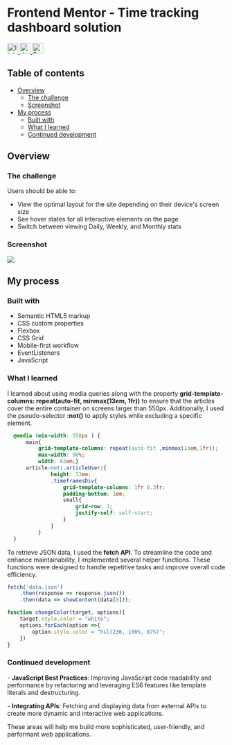 # Frontend Mentor - Time tracking dashboard solution

<div align="left">
  <a href="https://www.linkedin.com/in/danae-lescano-salvatierra" target="_blank">
    <img src="https://img.shields.io/static/v1?message=LinkedIn&logo=linkedin&label=&color=0077B5&logoColor=white&labelColor=&style=for-the-badge" height="25" alt="linkedin logo"/>
  </a>
  <a href="https://lescano713.github.io/Time-Tracking-Dashboard/" target="_blank">
    <img src="https://img.shields.io/static/v1?message=Demo&label=&color=6A0DAD&logoColor=white&labelColor=&style=for-the-badge" height="25" alt="demo badge"/>
  </a>
  <a href="https://www.frontendmentor.io/profile/Lescano713" target="_blank">
    <img src="https://img.shields.io/static/v1?message=Frontend%20Mentor&label=&color=ff1538&logoColor=white&labelColor=&style=for-the-badge" height="25" alt="FrontendMentor badge"/>
  </a>
</div>

## Table of contents

- [Overview](#overview)
  - [The challenge](#the-challenge)
  - [Screenshot](#screenshot)
- [My process](#my-process)
  - [Built with](#built-with)
  - [What I learned](#what-i-learned)
  - [Continued development](#continued-development)


## Overview

### The challenge

Users should be able to:

- View the optimal layout for the site depending on their device's screen size
- See hover states for all interactive elements on the page
- Switch between viewing Daily, Weekly, and Monthly stats

### Screenshot

![](./screenshot/desktop.gif)


## My process

### Built with

- Semantic HTML5 markup
- CSS custom properties
- Flexbox
- CSS Grid
- Mobile-first workflow
- EventListeners
- JavaScript


### What I learned

<p>I learned about using media queries along with the property <b>grid-template-columns: repeat(auto-fit, minmax(13em, 1fr))</b> to ensure that the articles cover the entire container on screens larger than 550px. Additionally, I used the pseudo-selector <b>:not()</b> to apply styles while excluding a specific element.</p>


```css
  @media (min-width: 550px ) {
      main{
          grid-template-columns: repeat(auto-fit ,minmax(13em,1fr));
          max-width: 90%;
          width: 62em;}
      article:not(.articleUser){
              height: 13em;
              .timeframesDiv{
                  grid-template-columns: 1fr 0.3fr;
                  padding-bottom: 1em;
                  small{
                      grid-row: 3;
                      justify-self: self-start;
                  }
              }
          }
  }
```

<p>To retrieve JSON data, I used the <b>fetch API</b>. To streamline the code and enhance maintainability, I implemented several helper functions. These functions were designed to handle repetitive tasks and improve overall code efficiency.</p>

```js
fetch('data.json')
    .then(response => response.json())
    .then(data => showContent(data[0]));

function changeColor(target, options){
    target.style.color = "white";
    options.forEach(option =>{
        option.style.color = "hsl(236, 100%, 87%)";
    })
}
```



### Continued development

<p>- <strong>JavaScript Best Practices</strong>: Improving JavaScript code readability and performance by refactoring and leveraging ES6 features like template literals and destructuring.</p>
<p>- <strong>Integrating APIs</strong>: Fetching and displaying data from external APIs to create more dynamic and interactive web applications.</p>
<p>These areas will help me build more sophisticated, user-friendly, and performant web applications.</p>


